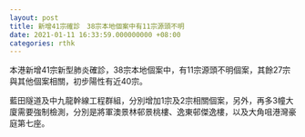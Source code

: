 ```yaml
---
layout: post
title: 新增41宗確診　38宗本地個案中有11宗源頭不明
date: 2021-01-11 16:33:59.000000000 +08:00
categories: rthk
---
```


本港新增41宗新型肺炎確診，38宗本地個案中，有11宗源頭不明個案，其餘27宗與其他個案相關，初步陽性有近40宗。

藍田隧道及中九龍幹線工程群組，分別增加1宗及2宗相關個案，另外，再多3幢大廈需要強制檢測，分別是將軍澳景林邨景桃樓、逸東邨傑逸樓，以及大角咀港灣豪庭第七座。
